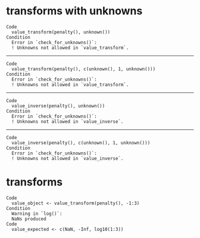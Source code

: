 # transforms with unknowns

    Code
      value_transform(penalty(), unknown())
    Condition
      Error in `check_for_unknowns()`:
      ! Unknowns not allowed in `value_transform`.

---

    Code
      value_transform(penalty(), c(unknown(), 1, unknown()))
    Condition
      Error in `check_for_unknowns()`:
      ! Unknowns not allowed in `value_transform`.

---

    Code
      value_inverse(penalty(), unknown())
    Condition
      Error in `check_for_unknowns()`:
      ! Unknowns not allowed in `value_inverse`.

---

    Code
      value_inverse(penalty(), c(unknown(), 1, unknown()))
    Condition
      Error in `check_for_unknowns()`:
      ! Unknowns not allowed in `value_inverse`.

# transforms

    Code
      value_object <- value_transform(penalty(), -1:3)
    Condition
      Warning in `log()`:
      NaNs produced
    Code
      value_expected <- c(NaN, -Inf, log10(1:3))

